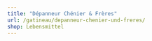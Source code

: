 ```yaml
---
title: "Dépanneur Chénier & Frères"
url: /gatineau/depanneur-chenier-und-freres/
shop: Lebensmittel
---
```

